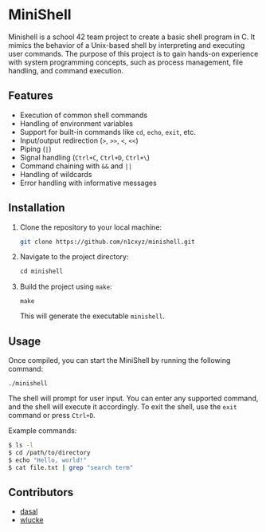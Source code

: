 # MiniShell
Minishell is a school 42 team project to create a basic shell program in C.
It mimics the behavior of a Unix-based shell by interpreting and executing user commands. 
The purpose of this project is to gain hands-on experience with system programming concepts, 
such as process management, file handling, and command execution.

## Features
- Execution of common shell commands
- Handling of environment variables
- Support for built-in commands like `cd`, `echo`, `exit`, etc.
- Input/output redirection (`>`, `>>`, `<`, `<<`)
- Piping (`|`)
- Signal handling (`Ctrl+C`, `Ctrl+D`, `Ctrl+\`)
- Command chaining with `&&` and `||`
- Handling of wildcards
- Error handling with informative messages

## Installation
1. Clone the repository to your local machine:
   ```bash
   git clone https://github.com/n1cxyz/minishell.git
   ```
2. Navigate to the project directory:
   ```Makefile
   cd minishell
   ```
3. Build the project using `make`:
   ```
   make
   ```
   This will generate the executable `minishell`.

## Usage
Once compiled, you can start the MiniShell by running the following command:
```
./minishell
```
The shell will prompt for user input. You can enter any supported command, 
and the shell will execute it accordingly. To exit the shell, use the `exit` command or press `Ctrl+D`.

Example commands:
```bash
$ ls -l
$ cd /path/to/directory
$ echo "Hello, world!"
$ cat file.txt | grep "search term"
```

## Contributors
- [dasal](https://github.com/n1cxyz)
- [wlucke](https://github.com/Welf42)

